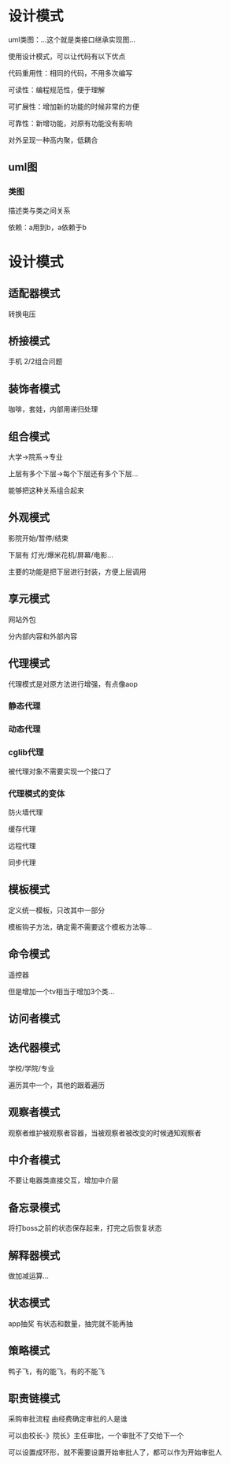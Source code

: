 # 设计模式

uml类图：...这个就是类接口继承实现图...

使用设计模式，可以让代码有以下优点

代码重用性：相同的代码，不用多次编写

可读性：编程规范性，便于理解

可扩展性：增加新的功能的时候非常的方便

可靠性：新增功能，对原有功能没有影响

对外呈现一种高内聚，低耦合

## uml图

### 类图 

描述类与类之间关系

依赖：a用到b，a依赖于b

# 设计模式

## 适配器模式

转换电压

## 桥接模式

手机 2/2组合问题

## 装饰者模式

咖啡，套娃，内部用递归处理

## 组合模式

大学->院系->专业

上层有多个下层->每个下层还有多个下层...

能够把这种关系组合起来

## 外观模式

影院开始/暂停/结束

下层有 灯光/爆米花机/屏幕/电影...

主要的功能是把下层进行封装，方便上层调用

## 享元模式

网站外包

分内部内容和外部内容

## 代理模式

代理模式是对原方法进行增强，有点像aop

### 静态代理

### 动态代理

### cglib代理

被代理对象不需要实现一个接口了

### 代理模式的变体

防火墙代理

缓存代理

远程代理

同步代理

## 模板模式

定义统一模板，只改其中一部分

模板钩子方法，确定需不需要这个模板方法等...

## 命令模式

遥控器

但是增加一个tv相当于增加3个类...

## 访问者模式

## 迭代器模式

学校/学院/专业

遍历其中一个，其他的跟着遍历

## 观察者模式

观察者维护被观察者容器，当被观察者被改变的时候通知观察者

## 中介者模式

不要让电器类直接交互，增加中介层

## 备忘录模式

将打boss之前的状态保存起来，打完之后恢复状态

## 解释器模式

做加减运算...

## 状态模式

app抽奖 有状态和数量，抽完就不能再抽

## 策略模式

鸭子飞，有的能飞，有的不能飞

## 职责链模式

采购审批流程 由经费确定审批的人是谁

可以由校长-》院长》主任审批，一个审批不了交给下一个

可以设置成环形，就不需要设置开始审批人了，都可以作为开始审批人




